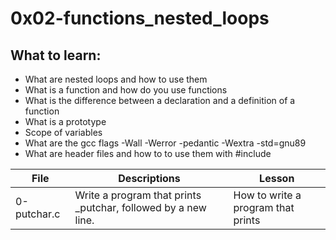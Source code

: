# 0x02-functions_nested_loops

## What to learn:

- What are nested loops and how to use them
- What is a function and how do you use functions
- What is the difference between a declaration and a definition of a function
- What is a prototype
- Scope of variables
- What are the gcc flags -Wall -Werror -pedantic -Wextra -std=gnu89
- What are header files and how to to use them with #include

| File | Descriptions | Lesson |
|------|-------------|-------|
| 0-putchar.c | Write a program that prints _putchar, followed by a new line. | How to write a program that prints |
